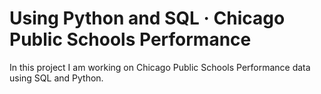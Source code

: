 # Using Python and SQL · Chicago Public Schools Performance

In this project I am working on Chicago Public Schools Performance data using SQL and Python.


